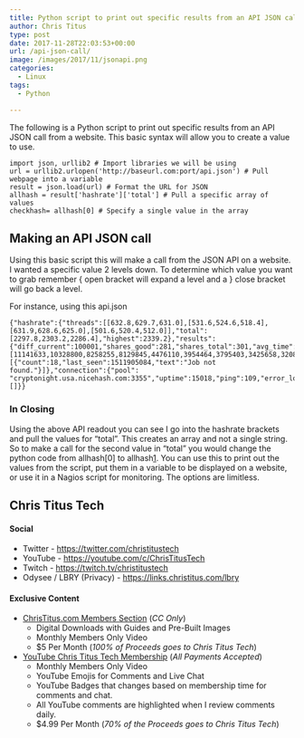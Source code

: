 ```yaml
---
title: Python script to print out specific results from an API JSON call
author: Chris Titus
type: post
date: 2017-11-28T22:03:53+00:00
url: /api-json-call/
image: /images/2017/11/jsonapi.png
categories:
  - Linux
tags:
  - Python

---
```

The following is a Python script to print out specific results from an API JSON call from a website. This basic syntax will allow you to create a value to use.<!--more-->

```
import json, urllib2 # Import libraries we will be using
url = urllib2.urlopen('http://baseurl.com:port/api.json') # Pull webpage into a variable
result = json.load(url) # Format the URL for JSON
allhash = result['hashrate']['total'] # Pull a specific array of values
checkhash= allhash[0] # Specify a single value in the array
```
## Making an API JSON call

Using this basic script this will make a call from the JSON API on a website. I wanted a specific value 2 levels down. To determine which value you want to grab remember { open bracket will expand a level and a } close bracket will go back a level.

For instance, using this api.json
  
```
{"hashrate":{"threads":[[632.8,629.7,631.0],[531.6,524.6,518.4],[631.9,628.6,625.0],[501.6,520.4,512.0]],"total":[2297.8,2303.2,2286.4],"highest":2339.2},"results":{"diff_current":100001,"shares_good":281,"shares_total":301,"avg_time":49.9,"hashes_total":32000515,"best":[11141633,10328800,8258255,8129845,4476110,3954464,3795403,3425658,3208501,3130523],"error_log":[{"count":18,"last_seen":1511905084,"text":"Job not found."}]},"connection":{"pool": "cryptonight.usa.nicehash.com:3355","uptime":15018,"ping":109,"error_log":[]}}
```

### In Closing

Using the above API readout you can see I go into the hashrate brackets and pull the values for &#8220;total&#8221;. This creates an array and not a single string. So to make a call for the second value in &#8220;total&#8221; you would change the python code from allhash[0] to allhash[1]. You can use this to print out the values from the script, put them in a variable to be displayed on a website, or use it in a Nagios script for monitoring. The options are limitless.

## Chris Titus Tech

#### Social

- Twitter - <https://twitter.com/christitustech>
- YouTube - <https://youtube.com/c/ChrisTitusTech>
- Twitch - <https://twitch.tv/christitustech>
- Odysee / LBRY (Privacy) - <https://links.christitus.com/lbry>

#### Exclusive Content

- [ChrisTitus.com Members Section][1] (_CC Only_)
  - Digital Downloads with Guides and Pre-Built Images
  - Monthly Members Only Video
  - $5 Per Month (_100% of Proceeds goes to Chris Titus Tech_)
- [YouTube Chris Titus Tech Membership][2] (_All Payments Accepted_)
  - Monthly Members Only Video
  - YouTube Emojis for Comments and Live Chat
  - YouTube Badges that changes based on membership time for comments and chat.
  - All YouTube comments are highlighted when I review comments daily. 
  - $4.99 Per Month (_70% of the Proceeds goes to Chris Titus Tech_)

 [1]: https://portal.christitus.com
 [2]: https://links.christitus.com/join